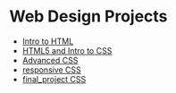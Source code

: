 # Web Design Projects

<ul>
     <li><a href="intro_html/index.html" target="_blank">Intro to HTML</a></li>
     <li><a href="html5_css/index.html" target="_blank">HTML5 and Intro to CSS</a></li>
     <li><a href="avd_css/index.html" target="_blank">Advanced CSS</a></li>
     <li><a href="responsive/index.html" target="_blank">responsive CSS</a></li>
     <li><a href="final_project/index.html" target="_blank">final_project CSS</a></li>

     
</ul>